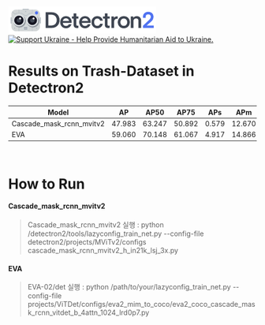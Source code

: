 <img src=".github/Detectron2-Logo-Horz.svg" width="300" >

<a href="https://opensource.facebook.com/support-ukraine">
  <img src="https://img.shields.io/badge/Support-Ukraine-FFD500?style=flat&labelColor=005BBB" alt="Support Ukraine - Help Provide Humanitarian Aid to Ukraine." />
</a>

<br>

# Results on Trash-Dataset in Detectron2

|Model|AP|AP50|AP75|APs|APm|APl|mAP(Public)|mAP(Private)
|---|---|---|---|---|---|---|---|---|
Cascade_mask_rcnn_mvitv2|47.983|63.247|50.892|0.579|12.670|55.868|0.6513|0.6372
EVA|59.060|70.148|61.067|4.917|14.866|67.322|0.6827|0.6700

<br>

# How to Run

#### Cascade_mask_rcnn_mvitv2
> Cascade_mask_rcnn_mvitv2 실행  : python /detectron2/tools/lazyconfig_train_net.py --config-file detectron2/projects/MViTv2/configs cascade_mask_rcnn_mvitv2_h_in21k_lsj_3x.py

#### EVA
> EVA-02/det 실행 : python /path/to/your/lazyconfig_train_net.py --config-file projects/ViTDet/configs/eva2_mim_to_coco/eva2_coco_cascade_mask_rcnn_vitdet_b_4attn_1024_lrd0p7.py


